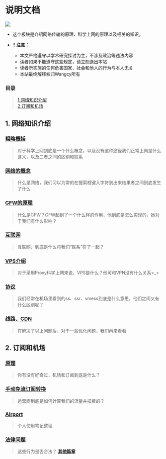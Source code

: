 # **说明文档**

<a href="https://docs.awall.site/"><img src="https://img.shields.io/badge/%E6%96%B0%E7%89%88-%E6%B5%8B%E8%AF%95-brightyellow?style=plastic"></a>

- 这个板块是介绍网络传输的原理、科学上网的原理以及相关的知识。

- ‼️ **注意：**

  - 本文严格遵守以学术研究探讨为主，不涉及政治等违法内容
  - 读者如果不能遵守这些规定，请立刻退出本站
  - 读者所实施的任何危害国家、社会和他人的行为与本人无关
  - 本站最终解释权归Wangcy所有

### **目录**

> [1.网络知识介绍](#1-%E7%BD%91%E7%BB%9C%E7%9F%A5%E8%AF%86%E4%BB%8B%E7%BB%8D)<br>
> [2.订阅和机场](#2-%E8%AE%A2%E9%98%85%E5%92%8C%E6%9C%BA%E5%9C%BA)

<!--折叠标题-->
<!--<details>
  <summary><h1>网络知识介绍</h1></summary>
  
  <br>
  内容
</details>-->

## **1. 网络知识介绍**

### [粗略概括](http://wangcy.tk/wall/Awall/粗略概括)
> 对于科学上网到底是一个什么概念，以及没有这种途径我们正常上网是什么含义，以及二者之间的区别和联系

### [网络的概念](http://wangcy.tk/wall/Awall/网络的概念)
> 什么是网络，我们习以为常的在搜索框键入字符到出来结果者之间到底发生了什么

### [GFW的原理](http://wangcy.tk/wall/Awall/GFW的原理)
> 什么是GFW？GFW起到了一个什么样的作用，他到底是怎么实现的，她对于我们有什么影响？

### [互联网](http://wangcy.tk/wall/Awall/互联网)
> 互联网，到底是什么将我们“联系”在了一起？

### [VPS介绍](http://wangcy.tk/wall/Awall/VPS介绍)
> 对于采用Proxy科学上网来说，VPS是什么？他可和VPN没有什么关系>_<

### [协议](http://wangcy.tk/wall/Awall/协议)
> 我们经常在机场里看到的ss、ssr、vmess到底是什么意思，他们之间又有什么区别呢？

### [线路、CDN](http://wangcy.tk/wall/Awall/线路、CDN)
> 在解决了以上问题后，对于一些优化问题，我们再来看看

## **2. 订阅和机场**

### [原理](http://wangcy.tk/wall/Awall/订阅&机场)
> 你有没有好奇过，机场和订阅到底是什么？

### [手动免流订阅转换](http://wangcy.tk/wall/免流/手动免流订阅转换)
> 运营商到底是如何计算我们的流量并扣费的？

### [Airport](https://wangcy.tk/wall/assets/Airport)
> 个人使用笔记整理

### [法律问题](https://mp.weixin.qq.com/s/cndzW_oXClkSdwOtam0qUw)
> 这些行为是否合法？ <a href="https://mp.weixin.qq.com/mp/appmsgalbum?__biz=Mzg2OTIyMzY0Ng==&action=getalbum&album_id=1351392258079260674&subscene=159&subscene=&scenenote=https%3A%2F%2Fmp.weixin.qq.com%2Fs%2FcndzW_oXClkSdwOtam0qUw&nolastread=1#wechat_redirect" target="_blank">**其他篇章**</a>

